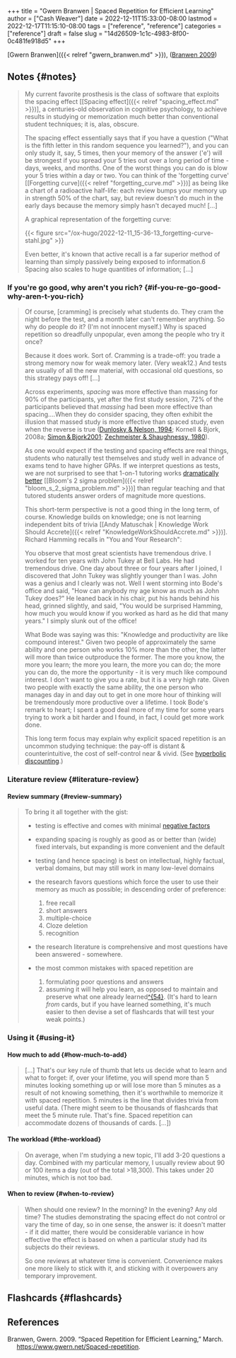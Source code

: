 +++
title = "Gwern Branwen | Spaced Repetition for Efficient Learning"
author = ["Cash Weaver"]
date = 2022-12-11T15:33:00-08:00
lastmod = 2022-12-17T11:15:10-08:00
tags = ["reference", "reference"]
categories = ["reference"]
draft = false
slug = "14d26509-1c1c-4983-8f00-0c481fe918d5"
+++

[Gwern Branwen]({{< relref "gwern_branwen.md" >}}), (<a href="#citeproc_bib_item_1">Branwen 2009</a>)


## Notes {#notes}

> My current favorite prosthesis is the class of software that exploits the spacing effect [[Spacing effect]({{< relref "spacing_effect.md" >}})]⁠, a centuries-old observation in cognitive psychology, to achieve results in studying or memorization much better than conventional student techniques; it is, alas, obscure⁠.
>
> The spacing effect essentially says that if you have a question ("What is the fifth letter in this random sequence you learned?"), and you can only study it, say, 5 times, then your memory of the answer ('e') will be strongest if you spread your 5 tries out over a long period of time - days, weeks, and months. One of the worst things you can do is blow your 5 tries within a day or two. You can think of the 'forgetting curve' [[Forgetting curve]({{< relref "forgetting_curve.md" >}})] as being like a chart of a radioactive half-life: each review bumps your memory up in strength 50% of the chart, say, but review doesn't do much in the early days because the memory simply hasn't decayed much! [...]
>
> A graphical representation of the forgetting curve:
>
> {{< figure src="/ox-hugo/2022-12-11_15-36-13_forgetting-curve-stahl.jpg" >}}
>
> Even better, it's known that active recall is a far superior method of learning than simply passively being exposed to information.⁠6 Spacing also scales to huge quantities of information; [...]


### If you're go good, why aren't you rich? {#if-you-re-go-good-why-aren-t-you-rich}

> Of course, [cramming] is precisely what students do. They cram the night before the test, and a month later can't remember anything. So why do people do it? (I'm not innocent myself.) Why is spaced repetition so dreadfully unpopular, even among the people who try it once?⁠
>
> Because it does work. Sort of. Cramming is a trade-off: you trade a strong memory now for weak memory later. (Very weak⁠12⁠.) And tests are usually of all the new material, with occasional old questions, so this strategy pays off! [...]
>
> Across experiments, _spacing_ was more effective than massing for 90% of the participants, yet after the first study session, 72% of the participants believed that _massing_ had been more effective than spacing....When they do consider spacing, they often exhibit the illusion that massed study is more effective than spaced study, even when the reverse is true ([⁠Dunlosky &amp; Nelson, 1994](https://www.gwern.net/docs/psychology/spaced-repetition/1994-dunlosky.pdf)⁠; Kornell &amp; Bjork, 2008a; [⁠Simon &amp; Bjork2001](https://www.gwern.net/docs/psychology/spaced-repetition/2001-simon.pdf)⁠; [Zechmeister &amp; Shaughnessy, 1980](https://www.gwern.net/docs/www/www.willatworklearning.com/6ddd99a14c0399f8dad9b221840d0f0c19abce45.html)).
>
> As one would expect if the testing and spacing effects are real things, students who naturally test themselves and study well in advance of exams tend to have higher GPAs.⁠ If we interpret questions as tests, we are not surprised to see that 1-on-1 tutoring works [dramatically better](https://en.wikipedia.org/wiki/Bloom%27s_2_sigma_problem) [[Bloom's 2 sigma problem]({{< relref "bloom_s_2_sigma_problem.md" >}})] than regular teaching and that tutored students answer orders of magnitude more questions⁠⁠.
>
> This short-term perspective is not a good thing in the long term, of course. Knowledge builds on knowledge; one is not learning independent bits of trivia [[Andy Matuschak | Knowledge Work Should Accrete]({{< relref "KnowledgeWorkShouldAccrete.md" >}})]. Richard Hamming recalls in "You and Your Research":
>
> <div class="quote2">
>
> You observe that most great scientists have tremendous drive. I worked for ten years with John Tukey at Bell Labs⁠. He had tremendous drive. One day about three or four years after I joined, I discovered that John Tukey was slightly younger than I was. John was a genius and I clearly was not. Well I went storming into Bode's office and said, "How can anybody my age know as much as John Tukey does?" He leaned back in his chair, put his hands behind his head, grinned slightly, and said, "You would be surprised Hamming, how much you would know if you worked as hard as he did that many years." I simply slunk out of the office!
>
> What Bode was saying was this: "Knowledge and productivity are like compound interest⁠." Given two people of approximately the same ability and one person who works 10% more than the other, the latter will more than twice outproduce the former. The more you know, the more you learn; the more you learn, the more you can do; the more you can do, the more the opportunity - it is very much like compound interest. I don't want to give you a rate, but it is a very high rate. Given two people with exactly the same ability, the one person who manages day in and day out to get in one more hour of thinking will be tremendously more productive over a lifetime. I took Bode's remark to heart; I spent a good deal more of my time for some years trying to work a bit harder and I found, in fact, I could get more work done.
>
> </div>
>
> This long term focus may explain why explicit spaced repetition is an uncommon studying technique: the pay-off is distant &amp; counterintuitive, the cost of self-control near &amp; vivid. (See [hyperbolic discounting](https://en.wikipedia.org/wiki/Hyperbolic_discounting)⁠.)


### Literature review {#literature-review}


#### Review summary {#review-summary}

> To bring it all together with the gist:
>
> -   testing is effective and comes with minimal [⁠negative factors](https://www.gwern.net/Spaced-repetition#downsides)
>
> -   expanding spacing is roughly as good as or better than (wide) fixed intervals, but expanding is more convenient and the default
>
> -   testing (and hence spacing) is best on intellectual, highly factual, verbal domains, but may still work in many low-level domains
>
> -   the research favors questions which force the user to use their memory as much as possible; in descending order of preference:
>     1.  free recall
>     2.  short answers
>     3.  multiple-choice
>     4.  Cloze deletion
>     5.  recognition
>
> -   the research literature is comprehensive and most questions have been answered - somewhere.
>
> -   the most common mistakes with spaced repetition are
>     1.  formulating poor questions and answers
>     2.  assuming it will help you learn, as opposed to maintain and preserve what one already learned⁠[^{54}](https://www.gwern.net/Spaced-repetition#sn54)⁠. (It's hard to learn _from_ cards, but if you have learned something, it's much easier to then devise a set of flashcards that will test your weak points.)


### Using it {#using-it}


#### How much to add {#how-much-to-add}

> [...] That's our key rule of thumb that lets us decide what to learn and what to forget: if, over your lifetime, you will spend more than 5 minutes looking something up or will lose more than 5 minutes as a result of not knowing something, then it's worthwhile to memorize it with spaced repetition. 5 minutes is the line that divides trivia from useful data.⁠ (There might seem to be thousands of flashcards that meet the 5 minute rule. That's fine. Spaced repetition can accommodate dozens of thousands of cards. [...])


#### The workload {#the-workload}

> On average, when I'm studying a new topic, I'll add 3-20 questions a day. Combined with my particular memory, I usually review about 90 or 100 items a day (out of the total &gt;18,300). This takes under 20 minutes, which is not too bad.


#### When to review {#when-to-review}

> When should one review? In the morning? In the evening? Any old time? The studies demonstrating the spacing effect do not control or vary the time of day, so in one sense, the answer is: it doesn't matter - if it did matter, there would be considerable variance in how effective the effect is based on when a particular study had its subjects do their reviews.
>
> So one reviews at whatever time is convenient. Convenience makes one more likely to stick with it, and sticking with it overpowers any temporary improvement.


## Flashcards {#flashcards}

## References

<style>.csl-entry{text-indent: -1.5em; margin-left: 1.5em;}</style><div class="csl-bib-body">
  <div class="csl-entry"><a id="citeproc_bib_item_1"></a>Branwen, Gwern. 2009. “Spaced Repetition for Efficient Learning,” March. <a href="https://www.gwern.net/Spaced-repetition">https://www.gwern.net/Spaced-repetition</a>.</div>
</div>
